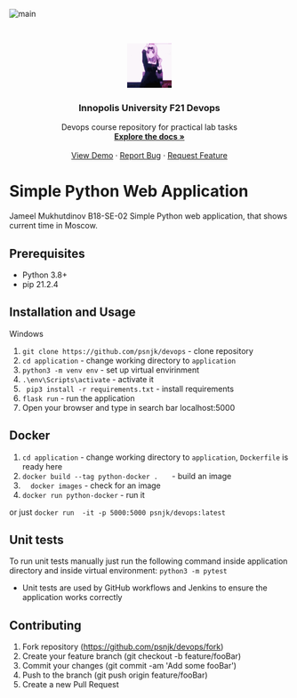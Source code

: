 ![main](https://github.com/psnjk/devops/actions/workflows/main.yml/badge.svg)

<br />
<p align="center">
  <a href="https://github.com/psnjk/devops">
    <img src="https://github.com/psnjk/meme/blob/master/Music.gif" alt="Logo" width="80" height="80">
  </a>

  <h3 align="center">Innopolis University F21 Devops</h3>

  <p align="center">
    Devops course repository for practical lab tasks
    <br />
    <a href="https://github.com/psnjk/devops"><strong>Explore the docs »</strong></a>
    <br />
    <br />
    <a href="https://github.com/psnjk/devops">View Demo</a>
    ·
    <a href="https://github.com/psnjk/devops/issues">Report Bug</a>
    ·
    <a href="https://github.com/psnjk/devops/issues">Request Feature</a>
  </p>
</p>

# Simple Python Web Application
Jameel Mukhutdinov B18-SE-02
Simple Python web application, that shows current time in Moscow.

## Prerequisites
- Python 3.8+
- pip 21.2.4

## Installation and Usage
Windows
1. ``` git clone https://github.com/psnjk/devops ``` - clone repository
2. ``` cd application ``` - change working directory to ```application```
3. ``` python3 -m venv env ``` - set up virtual envirinment
4. ``` .\env\Scripts\activate ``` - activate it
5. ``` pip3 install -r requirements.txt``` - install requirements
6. ```flask run``` - run the application
7. Open your browser and type in search bar localhost:5000

## Docker
1. ``` cd application ``` - change working directory to ```application```, ```Dockerfile``` is ready here
2. ```docker build --tag python-docker .   ``` - build an image
3. ```  docker images``` - check for an image
4. ``` docker run python-docker ``` - run it

or just ```docker run  -it -p 5000:5000 psnjk/devops:latest```

## Unit tests
To run unit tests manually just run the following command inside application directory and inside virtual environment:
```python3 -m pytest```
- Unit tests are used by GitHub workflows and Jenkins to ensure the application works correctly

## Contributing
1. Fork repository (https://github.com/psnjk/devops/fork)
2. Create your feature branch (git checkout -b feature/fooBar)
3. Commit your changes (git commit -am 'Add some fooBar')
4. Push to the branch (git push origin feature/fooBar)
5. Create a new Pull Request
